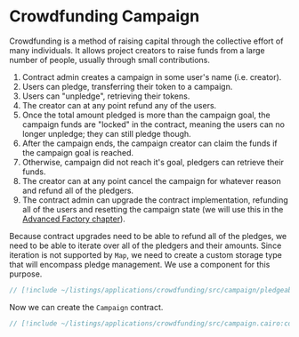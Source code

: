 # Crowdfunding Campaign

Crowdfunding is a method of raising capital through the collective effort of many individuals. It allows project creators to raise funds from a large number of people, usually through small contributions.

1. Contract admin creates a campaign in some user's name (i.e. creator).
2. Users can pledge, transferring their token to a campaign.
3. Users can "unpledge", retrieving their tokens.
4. The creator can at any point refund any of the users.
5. Once the total amount pledged is more than the campaign goal, the campaign funds are "locked" in the contract, meaning the users can no longer unpledge; they can still pledge though.
6. After the campaign ends, the campaign creator can claim the funds if the campaign goal is reached.
7. Otherwise, campaign did not reach it's goal, pledgers can retrieve their funds.
8. The creator can at any point cancel the campaign for whatever reason and refund all of the pledgers.
9. The contract admin can upgrade the contract implementation, refunding all of the users and resetting the campaign state (we will use this in the [Advanced Factory chapter](/applications/advanced_factory)).

Because contract upgrades need to be able to refund all of the pledges, we need to be able to iterate over all of the pledgers and their amounts. Since iteration is not supported by `Map`, we need to create a custom storage type that will encompass pledge management. We use a component for this purpose.

```rust
// [!include ~/listings/applications/crowdfunding/src/campaign/pledgeable.cairo:component]
```

Now we can create the `Campaign` contract. 


```rust
// [!include ~/listings/applications/crowdfunding/src/campaign.cairo:contract]
```
